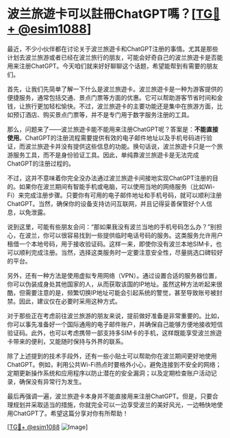 # 波兰旅遊卡可以註冊ChatGPT嗎？[[TG💪+ @esim1088](https://t.me/s/esim1088)]

最近，不少小伙伴都在讨论关于波兰旅遊卡和ChatGPT注册的事情。尤其是那些计划去波兰旅游或者已经在波兰旅行的朋友，可能会好奇自己的波兰旅遊卡是否能用来注册ChatGPT。今天咱们就来好好聊聊这个话题，希望能帮到有需要的朋友们。

首先，让我们先简单了解一下什么是波兰旅遊卡。波兰旅遊卡是一种为游客提供的便捷服务，通常包括交通、景点门票等方面的优惠。它可以帮助游客节省时间和金钱，让旅行更加轻松愉快。不过，波兰旅遊卡的主要功能还是集中在旅游方面，比如预订酒店、购买景点门票等，并不是专门用于数字服务注册的工具。

那么，问题来了——波兰旅遊卡能不能用来注册ChatGPT呢？答案是：**不能直接使用**。ChatGPT的注册流程需要提供有效的电子邮件地址以及手机号码进行验证，而波兰旅遊卡并没有提供这些信息的功能。换句话说，波兰旅遊卡只是一个旅游服务工具，而不是身份验证工具。因此，单纯靠波兰旅遊卡是无法完成ChatGPT的注册过程的。

不过，这并不意味着你完全没办法通过波兰旅遊卡间接地实现ChatGPT注册的目的。如果你在波兰期间有智能手机或电脑，可以使用当地的网络服务（比如Wi-Fi）来完成注册步骤。只要你有可用的电子邮件地址和手机号码，就可以顺利注册ChatGPT。当然，确保你的设备支持访问互联网，并且记得妥善保管好个人信息，以免泄露。

说到这里，可能有些朋友会问：“那如果我没有波兰当地的手机号码怎么办？”别担心，在波兰，你可以很容易找到一些提供临时电话号码的服务。这类服务允许用户租借一个本地号码，用于接收验证码。这样一来，即使你没有波兰本地SIM卡，也可以顺利完成注册。当然，选择这类服务时一定要注意安全性，尽量挑选口碑较好的平台。

另外，还有一种方法是使用虚拟专用网络（VPN）。通过设置合适的服务器位置，你可以伪装成身处其他国家的人，从而获取该国的IP地址。虽然这种方法听起来很酷，但需要注意的是，频繁切换IP地址可能会引起系统的警觉，甚至导致账号被封禁。因此，建议仅在必要时采用这种方式。

对于那些正在考虑前往波兰旅游的朋友来说，提前做好准备是非常重要的。比如，你可以事先准备好一个国际通用的电子邮件账户，并确保自己能够方便地接收短信验证码。此外，也可以考虑携带一部支持多SIM卡的手机，这样既能享受波兰旅遊卡带来的便利，又能随时保持与外界的联系。

除了上述提到的技术手段外，还有一些小贴士可以帮助你在波兰期间更好地使用ChatGPT。例如，利用公共Wi-Fi热点时要格外小心，避免连接到不安全的网络；定期更新操作系统和应用程序以防止潜在的安全漏洞；以及定期检查账户活动记录，确保没有异常行为发生。

最后再强调一遍，波兰旅遊卡本身并不能直接用来注册ChatGPT。但是，只要合理规划并采取适当的措施，你就完全可以一边享受波兰的美好风光，一边畅快地使用ChatGPT了。希望这篇分享对你有所帮助！

[[TG💪+ @esim1088](https://t.me/s/esim1088) ![Image](https://i.postimg.cc/4NQfJmqS/Snipaste-2025-05-13-00-14-12.png)]